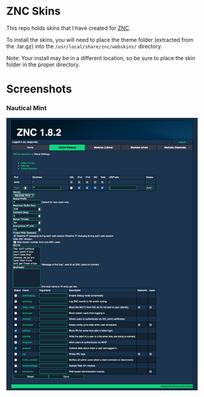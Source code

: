 # ZNC Skins

This repo holds skins that I have created for [ZNC](https://wiki.znc.in/ZNC).

To install the skins, you will need to place the theme folder (extracted from the .tar.gz) into the `/usr/local/share/znc/webskins/` directory. 

Note: Your install may be in a different location, so be sure to place the skin folder in the proper directory.

# Screenshots

### Nautical Mint

![alt text](screenshots/Nautical_Mint.png "Nautical Mint")
